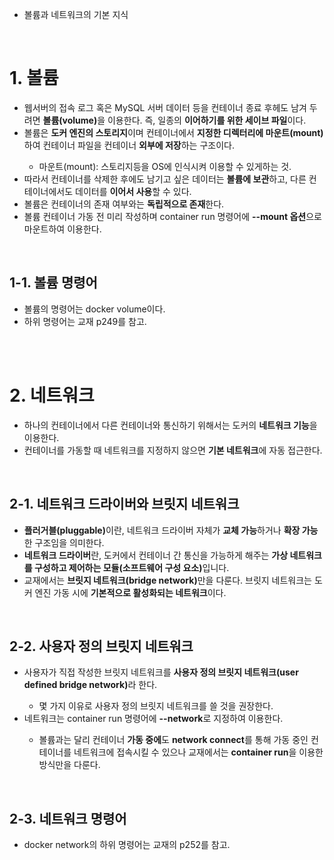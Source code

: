 <ul>
  <li>
    볼륨과 네트워크의 기본 지식
  </li>
</ul>

<br>

<h1>1. 볼륨</h1>
<ul>
  <li>
    웹서버의 접속 로그 혹은 MySQL 서버 데이터 등을 컨테이너 종료 후헤도 남겨 두려면 <strong>볼륨(volume)</strong>을 이용한다. 즉, 일종의 <strong>이어하기를 위한 세이브 파일</strong>이다.
  </li>
  <li>
    볼륨은 <strong>도커 엔진의 스토리지</strong>이며 컨테이너에서 <strong>지정한 디렉터리에 마운트(mount)</strong>하여 컨테이너 파일을 컨테이너 <strong>외부에 저장</strong>하는 구조이다.
  </li>
    <ul>
      <li>
        마운트(mount): 스토리지등을 OS에 인식시켜 이용할 수 있게하는 것.
      </li>
    </ul>
  <li>
    따라서 컨테이너를 삭제한 후에도 남기고 싶은 데이터는 <strong>볼륨에 보관</strong>하고, 다른 컨테이너에서도 데이터를 <strong>이어서 사용</strong>할 수 있다.
  </li>
  <li>
    볼륨은 컨테이너의 존재 여부와는 <strong>독립적으로 존재</strong>한다. 
  </li>
  <li>
    볼륨 컨테이너 가동 전 미리 작성하며 container run 명령어에 <strong>--mount 옵션</strong>으로 마운트하여 이용한다.
  </li>
</ul>

<br>

<h2>1-1. 볼륨 명령어</h2>
<ul>
  <li>
    볼륨의 명령어는 docker volume이다.
  </li>
  <li>
    하위 명령어는 교재 p249를 참고.
  </li>
</ul>

<br><br>
<h1>2. 네트워크</h1>
<ul>
  <li>
    하나의 컨테이너에서 다른 컨테이너와 통신하기 위해서는 도커의 <strong>네트워크 기능</strong>을 이용한다.
  </li>
  <li>
    컨테이너를 가동할 때 네트워크를 지정하지 않으면 <strong>기본 네트워크</strong>에 자동 접근한다.
  </li>
</ul>

<br>

<h2>2-1. 네트워크 드라이버와 브릿지 네트워크</h2>
<ul>
  <li>
    <strong>플러거블(pluggable)</strong>이란, 네트워크 드라이버 자체가 <strong>교체 가능</strong>하거나 <strong>확장 가능</strong>한 구조임을 의미한다.
  </li>
  <li>
    <strong>네트워크 드라이버</strong>란, 도커에서 컨테이너 간 통신을 가능하게 해주는 <strong>가상 네트워크를 구성하고 제어하는 모듈(소프트웨어 구성 요소)</strong>입니다.
  </li>
  <li>
    교재에서는 <strong>브릿지 네트워크(bridge network)</strong>만을 다룬다. 브릿지 네트워크는 도커 엔진 가동 시에 <strong>기본적으로 활성화되는 네트워크</strong>이다.
  </li>
</ul>

<br>

<h2>2-2. 사용자 정의 브릿지 네트워크</h2>
<ul>
  <li>
    사용자가 직접 작성한 브릿지 네트워크를 <strong>사용자 정의 브릿지 네트워크(user defined bridge network)</strong>라 한다.
  </li>
    <ul>
      <li>
        몇 가지 이유로 사용자 정의 브릿지 네트워크를 쓸 것을 권장한다.
      </li>
    </ul>
  <li>
    네트워크는 container run 명령어에 <strong>--network</strong>로 지정하여 이용한다.
  </li>
    <ul>
      <li>
        볼륨과는 달리 컨테이너 <strong>가동 중에</strong>도 <strong>network connect</strong>를 통해 가동 중인 컨테이너를 네트워크에 접속시킬 수 있으나 교재에서는 <strong>container run</strong>을 이용한 방식만을 다룬다.
      </li>
    </ul>
</ul>

<br>

<h2>2-3. 네트워크 명령어</h2>
<ul>
  <li>
    docker network의 하위 명령어는 교재의 p252를 참고.
  </li>
</ul>